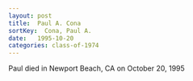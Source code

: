```yaml
---
layout: post
title:  Paul A. Cona
sortKey:  Cona, Paul A.
date:   1995-10-20
categories: class-of-1974
---
```

Paul died in Newport Beach, CA on October 20, 1995
